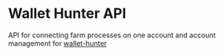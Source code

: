 # Wallet Hunter API 

API for connecting farm processes on one account and account management for [wallet-hunter](https://github.com/eternxl-decxdence/wallet-hunter)
